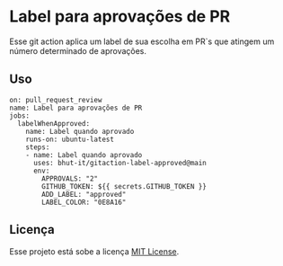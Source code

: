 # Label para aprovações de PR

Esse git action aplica um label de sua escolha em PR`s que atingem um número determinado de aprovações.

## Uso

```workflow
on: pull_request_review
name: Label para aprovações de PR
jobs:
  labelWhenApproved:
    name: Label quando aprovado
    runs-on: ubuntu-latest
    steps:
    - name: Label quando aprovado
      uses: bhut-it/gitaction-label-approved@main
      env:
        APPROVALS: "2"
        GITHUB_TOKEN: ${{ secrets.GITHUB_TOKEN }}
        ADD_LABEL: "approved"
        LABEL_COLOR: "0E8A16"
```

## Licença

Esse projeto está sobe a licença [MIT License](LICENSE).
